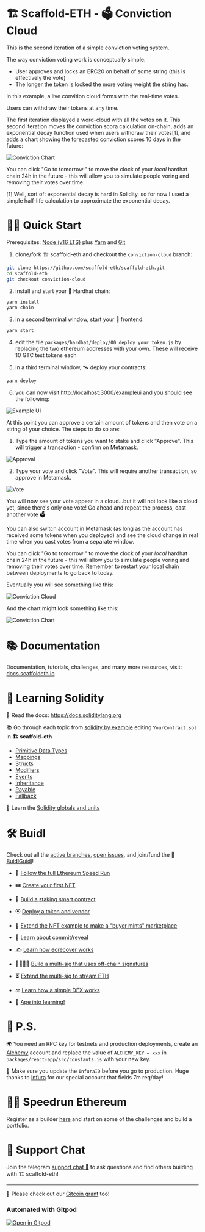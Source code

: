 # 🏗 Scaffold-ETH - 🗳 Conviction Cloud

This is the second iteration of a simple conviction voting system.

The way conviction voting work is conceptually simple:

* User approves and locks an ERC20 on behalf of some string (this is effectively the vote)
* The longer the token is locked the more voting weight the string has.

In this example, a live convition cloud forms with the real-time votes. 

Users can withdraw their tokens at any time. 

The first iteration displayed a word-cloud with all the votes on it.
This second iteration moves the conviction scora calculation on-chain, adds an exponential decay function used when users withdraw their votes[1], and adds a chart showing the forecasted conviction scores 10 days in the future:

![Conviction Chart](https://user-images.githubusercontent.com/98137565/162845415-6936c3b7-ee37-4c9b-83fb-70030930b1ce.png)

You can click "Go to tomorrow!" to move the clock of your *local* hardhat chain 24h in the future - this will allow you to simulate people
voring and removing their votes over time.

[1] Well, sort of: exponential decay is hard in Solidity, so for now I used a simple half-life calculation to approximate the exponential decay.

# 🏄‍♂️ Quick Start

Prerequisites: [Node (v16 LTS)](https://nodejs.org/en/download/) plus [Yarn](https://classic.yarnpkg.com/en/docs/install/) and [Git](https://git-scm.com/downloads)

1. clone/fork 🏗 scaffold-eth and checkout the `conviction-cloud` branch:

```bash
git clone https://github.com/scaffold-eth/scaffold-eth.git
cd scaffold-eth
git checkout conviction-cloud
```

2. install and start your 👷‍ Hardhat chain:

```bash
yarn install
yarn chain
```

3. in a second terminal window, start your 📱 frontend:

```bash
yarn start
```

4. edit the file `packages/hardhat/deploy/00_deploy_your_token.js` by replacing the two ethereum addresses with your own.
These will receive 10 GTC test tokens each

5. in a third terminal window, 🛰 deploy your contracts:

```bash
yarn deploy
```

6. you can now visit [http://localhost:3000/exampleui](http://localhost:3000/exampleui) and you should see the following:

![Example UI](https://user-images.githubusercontent.com/98137565/162340614-f89063ef-ecef-4abe-afce-fc5dabbb16ce.png)

At this point you can approve a certain amount of tokens and then vote on a string of your choice. The steps to do so are:

1. Type the amount of tokens you want to stake and click "Approve". This will trigger a transaction - confirm on Metamask.

![Approval](https://user-images.githubusercontent.com/98137565/162340740-52260375-e8ef-4993-b6d5-173d63771e26.png)

2. Type your vote and click "Vote". This will require another transaction, so approve in Metamask.

![Vote](https://user-images.githubusercontent.com/98137565/162340858-62a8f87f-0f0d-4a02-8c03-be6af8609214.png)

You will now see your vote appear in a cloud...but it will not look like a cloud yet, since there's only one vote! Go ahead and repeat the process, cast another vote 🗳

You can also switch account in Metamask (as long as the account has received some tokens when you deployed) and see the cloud change in real time when you cast votes from a separate window.

You can click "Go to tomorrow!" to move the clock of your *local* hardhat chain 24h in the future - this will allow you to simulate people
voring and removing their votes over time. Remember to restart your local chain between deployments to go back to today.

Eventually you will see something like this:

![Conviction Cloud](https://user-images.githubusercontent.com/98137565/162336968-1731f84c-df63-443c-aa5a-643e4221ec6b.png)

And the chart might look something like this:

![Conviction Chart](https://user-images.githubusercontent.com/98137565/162845415-6936c3b7-ee37-4c9b-83fb-70030930b1ce.png)


# 📚 Documentation

Documentation, tutorials, challenges, and many more resources, visit: [docs.scaffoldeth.io](https://docs.scaffoldeth.io)

# 🔭 Learning Solidity

📕 Read the docs: https://docs.soliditylang.org

📚 Go through each topic from [solidity by example](https://solidity-by-example.org) editing `YourContract.sol` in **🏗 scaffold-eth**

- [Primitive Data Types](https://solidity-by-example.org/primitives/)
- [Mappings](https://solidity-by-example.org/mapping/)
- [Structs](https://solidity-by-example.org/structs/)
- [Modifiers](https://solidity-by-example.org/function-modifier/)
- [Events](https://solidity-by-example.org/events/)
- [Inheritance](https://solidity-by-example.org/inheritance/)
- [Payable](https://solidity-by-example.org/payable/)
- [Fallback](https://solidity-by-example.org/fallback/)

📧 Learn the [Solidity globals and units](https://docs.soliditylang.org/en/latest/units-and-global-variables.html)

# 🛠 Buidl

Check out all the [active branches](https://github.com/scaffold-eth/scaffold-eth/branches/active), [open issues](https://github.com/scaffold-eth/scaffold-eth/issues), and join/fund the 🏰 [BuidlGuidl](https://BuidlGuidl.com)!

  
 - 🚤  [Follow the full Ethereum Speed Run](https://medium.com/@austin_48503/%EF%B8%8Fethereum-dev-speed-run-bd72bcba6a4c)


 - 🎟  [Create your first NFT](https://github.com/scaffold-eth/scaffold-eth/tree/simple-nft-example)
 - 🥩  [Build a staking smart contract](https://github.com/scaffold-eth/scaffold-eth/tree/challenge-1-decentralized-staking)
 - 🏵  [Deploy a token and vendor](https://github.com/scaffold-eth/scaffold-eth/tree/challenge-2-token-vendor)
 - 🎫  [Extend the NFT example to make a "buyer mints" marketplace](https://github.com/scaffold-eth/scaffold-eth/tree/buyer-mints-nft)
 - 🎲  [Learn about commit/reveal](https://github.com/scaffold-eth/scaffold-eth/tree/commit-reveal-with-frontend)
 - ✍️  [Learn how ecrecover works](https://github.com/scaffold-eth/scaffold-eth/tree/signature-recover)
 - 👩‍👩‍👧‍👧  [Build a multi-sig that uses off-chain signatures](https://github.com/scaffold-eth/scaffold-eth/tree/meta-multi-sig)
 - ⏳  [Extend the multi-sig to stream ETH](https://github.com/scaffold-eth/scaffold-eth/tree/streaming-meta-multi-sig)
 - ⚖️  [Learn how a simple DEX works](https://medium.com/@austin_48503/%EF%B8%8F-minimum-viable-exchange-d84f30bd0c90)
 - 🦍  [Ape into learning!](https://github.com/scaffold-eth/scaffold-eth/tree/aave-ape)

# 💌 P.S.

🌍 You need an RPC key for testnets and production deployments, create an [Alchemy](https://www.alchemy.com/) account and replace the value of `ALCHEMY_KEY = xxx` in `packages/react-app/src/constants.js` with your new key.

📣 Make sure you update the `InfuraID` before you go to production. Huge thanks to [Infura](https://infura.io/) for our special account that fields 7m req/day!

# 🏃💨 Speedrun Ethereum
Register as a builder [here](https://speedrunethereum.com) and start on some of the challenges and build a portfolio.

# 💬 Support Chat

Join the telegram [support chat 💬](https://t.me/joinchat/KByvmRe5wkR-8F_zz6AjpA) to ask questions and find others building with 🏗 scaffold-eth!

---

🙏 Please check out our [Gitcoin grant](https://gitcoin.co/grants/2851/scaffold-eth) too!

### Automated with Gitpod

[![Open in Gitpod](https://gitpod.io/button/open-in-gitpod.svg)](https://gitpod.io/#github.com/scaffold-eth/scaffold-eth)
